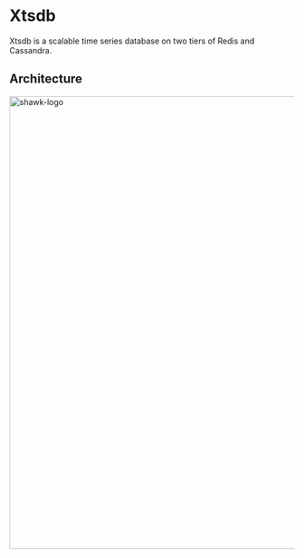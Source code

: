 # Xtsdb

Xtsdb is a scalable time series database on two tiers of Redis and Cassandra.

## Architecture

<img alt="shawk-logo" src="https://github.com/yuuki/xtsdb/raw/master/doc/images/architecture.png" width="800">

